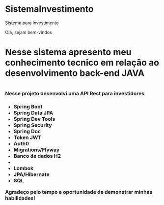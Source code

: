 # SistemaInvestimento
Sistema para investimento


Olá, sejam bem-vindos

<h1>Nesse sistema apresento meu conhecimento tecnico em relação ao desenvolvimento back-end JAVA<h1>

<h3>Nesse projeto desenvolvi uma API Rest para investidores <h3>

<ul>
  <li>Spring Boot</li>
  <li>Spring Data JPA</li>
  <li>Spring Dev Tools</li>
  <li>Spring Security</li>
  <li>Spring Doc</li>
  <li>Token JWT</li>
  <li>Auth0</li>
  <li>Migrations/Flyway</li>
  <li>Banco de dados H2</li>
  <li></li>
  <li>Lombok</li>
  <li>JPA/Hibernate</li>
  <li>SQL</li>
</ul>


Agradeço pelo tempo e oportunidade de demonstrar minhas habilidades!
